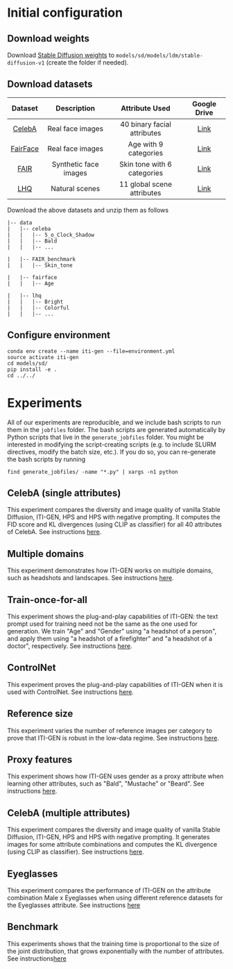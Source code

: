 # Initial configuration
## Download weights
Download [Stable Diffusion weights](https://huggingface.co/CompVis/stable-diffusion-v-1-4-original/resolve/main/sd-v1-4.ckpt) to `models/sd/models/ldm/stable-diffusion-v1` (create the folder if needed).
## Download datasets
|   Dataset    |      Description      |       Attribute Used        |                                        Google Drive                                        |
|:------------:|:---------------------:|:---------------------------:|:------------------------------------------------------------------------------------------:|
|  [CelebA](https://mmlab.ie.cuhk.edu.hk/projects/CelebA.html)  |   Real face images    | 40 binary facial attributes | [Link](https://drive.google.com/file/d/1_wxcrzirofEge4i8LTyYBAL0SMQ_LwGO/view?usp=sharing) | 
| [FairFace](https://github.com/joojs/fairface) |   Real face images    |    Age with 9 categories    | [Link](https://drive.google.com/file/d/1_xtui0b0O52u38jbJzrxW8yRRiBHnZaA/view?usp=sharing) |
|   [FAIR](https://trust.is.tue.mpg.de/)   | Synthetic face images |   Skin tone with 6 categories    | [Link](https://drive.google.com/file/d/1_wiqq7FDByLp8Z4WQOeboSEXYsCzmV76/view?usp=sharing) |
|   [LHQ](https://universome.github.io/alis)    |    Natural scenes     | 11 global scene attributes  | [Link](https://drive.google.com/file/d/1_ypk4ouxQptBevUTcWSp0ZbxvqSZGiKg/view?usp=sharing) |

Download the above datasets and unzip them as follows
```angular2html
|-- data
|   |-- celeba
|   |   |-- 5_o_Clock_Shadow
|   |   |-- Bald
|   |   |-- ...

|   |-- FAIR_benchmark
|   |   |-- Skin_tone

|   |-- fairface
|   |   |-- Age

|   |-- lhq
|   |   |-- Bright
|   |   |-- Colorful
|   |   |-- ...
```

## Configure environment
```shell
conda env create --name iti-gen --file=environment.yml
source activate iti-gen
cd models/sd/
pip install -e .
cd ../../
```
# Experiments
All of our experiments are reproducible, and we include bash scripts to run them in the `jobfiles` folder. The bash scripts are generated automatically by Python scripts that live in the `generate_jobfiles` folder. You might be interested in modifying the script-creating scripts (e.g. to include SLURM directives, modify the batch size, etc.). If you do so, you can re-generate the bash scripts by running 
```shell
find generate_jobfiles/ -name "*.py" | xargs -n1 python
```
## CelebA (single attributes)
This experiment compares the diversity and image quality of vanilla Stable Diffusion, ITI-GEN, HPS and HPS with negative prompting. It computes the FID score and KL divergences (using CLIP as classifier) for all 40 attributes of CelebA. See instructions [here](readmes/CelebASingle.md).
## Multiple domains
This experiment demonstrates how ITI-GEN works on multiple domains, such as headshots and landscapes. See instructions [here](readmes/MultipleDomains.md).
## Train-once-for-all
This experiment shows the plug-and-play capabilities of ITI-GEN: the text prompt used for training need not be the same as the one used for generation. We train "Age" and "Gender" using "a headshot of a person", and apply them using "a headshot of a firefighter" and "a headshot of a doctor", respectively. See instructions [here](readmes/TrainOnceForAll.md).
## ControlNet
This experiment proves the plug-and-play capabilities of ITI-GEN when it is used with ControlNet. See instructions [here](readmes/ControlNet.md).
## Reference size
This experiment varies the number of reference images per category to prove that ITI-GEN is robust in the low-data regime. See instructions [here](readmes/ReferenceSize.md).
## Proxy features
This experiment shows how ITI-GEN uses gender as a proxy attribute when learning other attributes, such as "Bald", "Mustache" or "Beard". See instructions [here](readmes/ProxyFeatures.md).
## CelebA (multiple attributes)
This experiment compares the diversity and image quality of vanilla Stable Diffusion, ITI-GEN, HPS and HPS with negative prompting. It generates images for some attribute combinations and computes the KL divergence (using CLIP as classifier).  See instructions [here](readmes/CelebAMulti.md).
## Eyeglasses
This experiment compares the performance of ITI-GEN on the attribute combination Male x Eyeglasses when using different reference datasets for the Eyeglasses attribute. See instructions [here](readmes/DiversityEyeglasses.md)
## Benchmark
This experiments shows that the training time is proportional to the size of the joint distribution, that grows exponentially with the number of attributes. See instructions[here](readmes/Benchmark.md)
